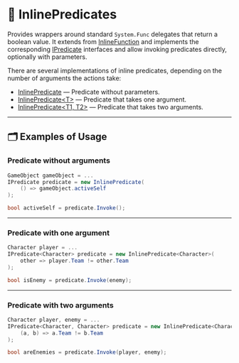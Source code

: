 # 🧩 InlinePredicates

Provides wrappers around standard `System.Func` delegates that return a boolean value. It extends
from [InlineFunction](InlineFunctions.md) and implements the corresponding [IPredicate](IPredicates.md) interfaces and
allow invoking predicates directly, optionally with parameters.

There are several implementations of inline predicates, depending on the number of arguments the actions take:

- [InlinePredicate](InlinePredicate.md) — Predicate without parameters.
- [InlinePredicate&lt;T&gt;](InlinePredicate%601.md) — Predicate that takes one argument.
- [InlinePredicate&lt;T1, T2&gt;](InlinePredicate%602.md) — Predicate that takes two arguments.

---

## 🗂 Examples of Usage

### Predicate without arguments

```csharp
GameObject gameObject = ...
IPredicate predicate = new InlinePredicate(
    () => gameObject.activeSelf
);

bool activeSelf = predicate.Invoke();
```

---

### Predicate with one argument

```csharp
Character player = ...
IPredicate<Character> predicate = new InlinePredicate<Character>(
    other => player.Team != other.Team
);

bool isEnemy = predicate.Invoke(enemy);
```

---

### Predicate with two arguments

```csharp
Character player, enemy = ...
IPredicate<Character, Character> predicate = new InlinePredicate<Character, Character>(
    (a, b) => a.Team != b.Team
);

bool areEnemies = predicate.Invoke(player, enemy);
```